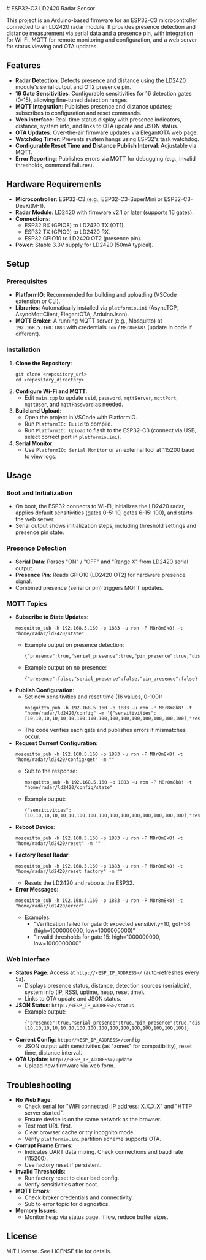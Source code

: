 <document filename="README.md">
# ESP32-C3 LD2420 Radar Sensor
<p>This project is an Arduino-based firmware for an ESP32-C3 microcontroller connected to an LD2420 radar module. It provides presence detection and distance measurement via serial data and a presence pin, with integration for Wi-Fi, MQTT for remote monitoring and configuration, and a web server for status viewing and OTA updates.</p>
<h2>Features</h2>
<ul>
<li><strong>Radar Detection</strong>: Detects presence and distance using the LD2420 module's serial output and OT2 presence pin.</li>
<li><strong>16 Gate Sensitivities</strong>: Configurable sensitivities for 16 detection gates (0-15), allowing fine-tuned detection ranges.</li>
<li><strong>MQTT Integration</strong>: Publishes presence and distance updates; subscribes to configuration and reset commands.</li>
<li><strong>Web Interface</strong>: Real-time status display with presence indicators, distance, system info, and links to OTA update and JSON status.</li>
<li><strong>OTA Updates</strong>: Over-the-air firmware updates via ElegantOTA web page.</li>
<li><strong>Watchdog Timer</strong>: Prevents system hangs using ESP32's task watchdog.</li>
<li><strong>Configurable Reset Time and Distance Publish Interval</strong>: Adjustable via MQTT.</li>
<li><strong>Error Reporting</strong>: Publishes errors via MQTT for debugging (e.g., invalid thresholds, command failures).</li>
</ul>
<h2>Hardware Requirements</h2>
<ul>
<li><strong>Microcontroller</strong>: ESP32-C3 (e.g., ESP32-C3-SuperMini or ESP32-C3-DevKitM-1).</li>
<li><strong>Radar Module</strong>: LD2420 with firmware v2.1 or later (supports 16 gates).</li>
<li><strong>Connections</strong>:
<ul>
<li>ESP32 RX (GPIO8) to LD2420 TX (OT1).</li>
<li>ESP32 TX (GPIO9) to LD2420 RX.</li>
<li>ESP32 GPIO10 to LD2420 OT2 (presence pin).</li>
</ul>
</li>
<li><strong>Power</strong>: Stable 3.3V supply for LD2420 (50mA typical).</li>
</ul>
<h2>Setup</h2>
<h3>Prerequisites</h3>
<ul>
<li><strong>PlatformIO</strong>: Recommended for building and uploading (VSCode extension or CLI).</li>
<li><strong>Libraries</strong>: Automatically installed via <code>platformio.ini</code> (AsyncTCP, AsyncMqttClient, ElegantOTA, ArduinoJson).</li>
<li><strong>MQTT Broker</strong>: A running MQTT server (e.g., Mosquitto) at <code>192.168.5.160:1883</code> with credentials <code>ron</code> / <code>M8r8m8k8!</code> (update in code if different).</li>
</ul>
<h3>Installation</h3>
<ol>
<li><strong>Clone the Repository</strong>:
<pre><code>git clone &#x3C;repository_url>
cd &#x3C;repository_directory>
</code></pre>
</li>
<li><strong>Configure Wi-Fi and MQTT</strong>:
<ul>
<li>Edit <code>main.cpp</code> to update <code>ssid</code>, <code>password</code>, <code>mqttServer</code>, <code>mqttPort</code>, <code>mqttUser</code>, and <code>mqttPassword</code> as needed.</li>
</ul>
</li>
<li><strong>Build and Upload</strong>:
<ul>
<li>Open the project in VSCode with PlatformIO.</li>
<li>Run <code>PlatformIO: Build</code> to compile.</li>
<li>Run <code>PlatformIO: Upload</code> to flash to the ESP32-C3 (connect via USB, select correct port in <code>platformio.ini</code>).</li>
</ul>
</li>
<li><strong>Serial Monitor</strong>:
<ul>
<li>Use <code>PlatformIO: Serial Monitor</code> or an external tool at 115200 baud to view logs.</li>
</ul>
</li>
</ol>
<h2>Usage</h2>
<h3>Boot and Initialization</h3>
<ul>
<li>On boot, the ESP32 connects to Wi-Fi, initializes the LD2420 radar, applies default sensitivities (gates 0-5: 10, gates 6-15: 100), and starts the web server.</li>
<li>Serial output shows initialization steps, including threshold settings and presence pin state.</li>
</ul>
<h3>Presence Detection</h3>
<ul>
<li><strong>Serial Data</strong>: Parses "ON" / "OFF" and "Range X" from LD2420 serial output.</li>
<li><strong>Presence Pin</strong>: Reads GPIO10 (LD2420 OT2) for hardware presence signal.</li>
<li>Combined presence (serial or pin) triggers MQTT updates.</li>
</ul>
<h3>MQTT Topics</h3>
<ul>
<li><strong>Subscribe to State Updates</strong>:
<pre><code>mosquitto_sub -h 192.168.5.160 -p 1883 -u ron -P M8r8m8k8! -t "home/radar/ld2420/state"
</code></pre>
<ul>
<li>Example output on presence detection:
<pre><code>{"presence":true,"serial_presence":true,"pin_presence":true,"distance_cm":130}
</code></pre>
</li>
<li>Example output on no presence:
<pre><code>{"presence":false,"serial_presence":false,"pin_presence":false}
</code></pre>
</li>
</ul>
</li>
<li><strong>Publish Configuration</strong>:
<ul>
<li>Set new sensitivities and reset time (16 values, 0-100):
<pre><code>mosquitto_pub -h 192.168.5.160 -p 1883 -u ron -P M8r8m8k8! -t "home/radar/ld2420/config" -m '{"sensitivities":[10,10,10,10,10,10,100,100,100,100,100,100,100,100,100,100],"reset_time":5}'
</code></pre>
</li>
<li>The code verifies each gate and publishes errors if mismatches occur.</li>
</ul>
</li>
<li><strong>Request Current Configuration</strong>:
<pre><code>mosquitto_pub -h 192.168.5.160 -p 1883 -u ron -P M8r8m8k8! -t "home/radar/ld2420/config/get" -m ""
</code></pre>
<ul>
<li>Sub to the response:
<pre><code>mosquitto_sub -h 192.168.5.160 -p 1883 -u ron -P M8r8m8k8! -t "home/radar/ld2420/config/state"
</code></pre>
</li>
<li>Example output:
<pre><code>{"sensitivities":[10,10,10,10,10,10,100,100,100,100,100,100,100,100,100,100],"reset_time":5}
</code></pre>
</li>
</ul>
</li>
<li><strong>Reboot Device</strong>:
<pre><code>mosquitto_pub -h 192.168.5.160 -p 1883 -u ron -P M8r8m8k8! -t "home/radar/ld2420/reset" -m ""
</code></pre>
</li>
<li><strong>Factory Reset Radar</strong>:
<pre><code>mosquitto_pub -h 192.168.5.160 -p 1883 -u ron -P M8r8m8k8! -t "home/radar/ld2420/reset_factory" -m ""
</code></pre>
<ul>
<li>Resets the LD2420 and reboots the ESP32.</li>
</ul>
</li>
<li><strong>Error Messages</strong>:
<pre><code>mosquitto_sub -h 192.168.5.160 -p 1883 -u ron -P M8r8m8k8! -t "home/radar/ld2420/error"
</code></pre>
<ul>
<li>Examples:
<ul>
<li>"Verification failed for gate 0: expected sensitivity=10, got=58 (high=1000000000, low=1000000000)"</li>
<li>"Invalid thresholds for gate 15: high=1000000000, low=1000000000"</li>
</ul>
</li>
</ul>
</li>
</ul>
<h3>Web Interface</h3>
<ul>
<li><strong>Status Page</strong>: Access at <code>http://&#x3C;ESP_IP_ADDRESS>/</code> (auto-refreshes every 5s).
<ul>
<li>Displays presence status, distance, detection sources (serial/pin), system info (IP, RSSI, uptime, heap, reset time).</li>
<li>Links to OTA update and JSON status.</li>
</ul>
</li>
<li><strong>JSON Status</strong>: <code>http://&#x3C;ESP_IP_ADDRESS>/status</code>
<ul>
<li>Example output:
<pre><code>{"presence":true,"serial_presence":true,"pin_presence":true,"distance_cm":130,"device":"home/radar/ld2420","firmware":"2.1","wifi_rssi":-60,"uptime":3600,"free_heap":120000,"reset_time":5,"distance_interval":10,"sensitivities":[10,10,10,10,10,10,100,100,100,100,100,100,100,100,100,100]}
</code></pre>
</li>
</ul>
</li>
<li><strong>Current Config</strong>: <code>http://&#x3C;ESP_IP_ADDRESS>/config</code>
<ul>
<li>JSON output with sensitivities (as "zones" for compatibility), reset time, distance interval.</li>
</ul>
</li>
<li><strong>OTA Update</strong>: <code>http://&#x3C;ESP_IP_ADDRESS>/update</code>
<ul>
<li>Upload new firmware via web form.</li>
</ul>
</li>
</ul>
<h2>Troubleshooting</h2>
<ul>
<li><strong>No Web Page</strong>:
<ul>
<li>Check serial for "WiFi connected! IP address: X.X.X.X" and "HTTP server started".</li>
<li>Ensure device is on the same network as the browser.</li>
<li>Test root URL first.</li>
<li>Clear browser cache or try incognito mode.</li>
<li>Verify <code>platformio.ini</code> partition scheme supports OTA.</li>
</ul>
</li>
<li><strong>Corrupt Frame Errors</strong>:
<ul>
<li>Indicates UART data mixing. Check connections and baud rate (115200).</li>
<li>Use factory reset if persistent.</li>
</ul>
</li>
<li><strong>Invalid Thresholds</strong>:
<ul>
<li>Run factory reset to clear bad config.</li>
<li>Verify sensitivities after boot.</li>
</ul>
</li>
<li><strong>MQTT Errors</strong>:
<ul>
<li>Check broker credentials and connectivity.</li>
<li>Sub to error topic for diagnostics.</li>
</ul>
</li>
<li><strong>Memory Issues</strong>:
<ul>
<li>Monitor heap via status page. If low, reduce buffer sizes.</li>
</ul>
</li>
</ul>
<h2>License</h2>
<p>MIT License. See LICENSE file for details.
</p></document>
